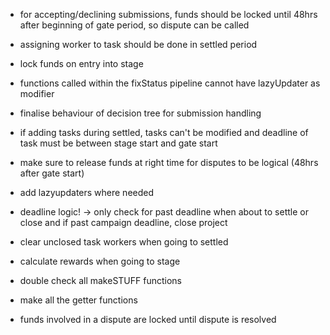 - for accepting/declining submissions, funds should be locked until 48hrs after beginning of gate period, so dispute can be called

- assigning worker to task should be done in settled period

- lock funds on entry into stage

- functions called within the fixStatus pipeline cannot have lazyUpdater as modifier

- finalise behaviour of decision tree for submission handling

- if adding tasks during settled, tasks can't be modified and deadline of task must be between stage start and gate start

- make sure to release funds at right time for disputes to be logical (48hrs after gate start)

- add lazyupdaters where needed

- deadline logic! -> only check for past deadline when about to settle or close and if past campaign deadline, close project

- clear unclosed task workers when going to settled

- calculate rewards when going to stage

- double check all makeSTUFF functions

- make all the getter functions

- funds involved in a dispute are locked until dispute is resolved
